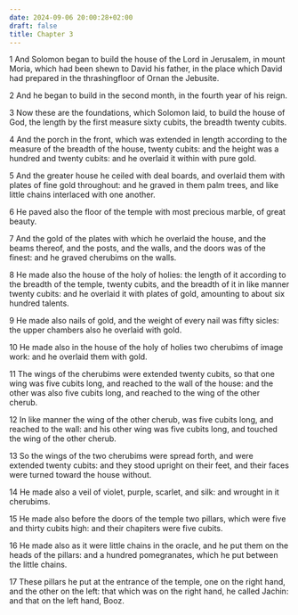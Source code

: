 ```yaml
---
date: 2024-09-06 20:00:28+02:00
draft: false
title: Chapter 3
---
```




1 And Solomon began to build the house of the Lord in Jerusalem, in mount Moria, which had been shewn to David his father, in the place which David had prepared in the thrashingfloor of Ornan the Jebusite.

2 And he began to build in the second month, in the fourth year of his reign.

3 Now these are the foundations, which Solomon laid, to build the house of God, the length by the first measure sixty cubits, the breadth twenty cubits.

4 And the porch in the front, which was extended in length according to the measure of the breadth of the house, twenty cubits: and the height was a hundred and twenty cubits: and he overlaid it within with pure gold.

5 And the greater house he ceiled with deal boards, and overlaid them with plates of fine gold throughout: and he graved in them palm trees, and like little chains interlaced with one another.

6 He paved also the floor of the temple with most precious marble, of great beauty.

7 And the gold of the plates with which he overlaid the house, and the beams thereof, and the posts, and the walls, and the doors was of the finest: and he graved cherubims on the walls.

8 He made also the house of the holy of holies: the length of it according to the breadth of the temple, twenty cubits, and the breadth of it in like manner twenty cubits: and he overlaid it with plates of gold, amounting to about six hundred talents.

9 He made also nails of gold, and the weight of every nail was fifty sicles: the upper chambers also he overlaid with gold.

10 He made also in the house of the holy of holies two cherubims of image work: and he overlaid them with gold.

11 The wings of the cherubims were extended twenty cubits, so that one wing was five cubits long, and reached to the wall of the house: and the other was also five cubits long, and reached to the wing of the other cherub.

12 In like manner the wing of the other cherub, was five cubits long, and reached to the wall: and his other wing was five cubits long, and touched the wing of the other cherub.

13 So the wings of the two cherubims were spread forth, and were extended twenty cubits: and they stood upright on their feet, and their faces were turned toward the house without.

14 He made also a veil of violet, purple, scarlet, and silk: and wrought in it cherubims.

15 He made also before the doors of the temple two pillars, which were five and thirty cubits high: and their chapiters were five cubits.

16 He made also as it were little chains in the oracle, and he put them on the heads of the pillars: and a hundred pomegranates, which he put between the little chains.

17 These pillars he put at the entrance of the temple, one on the right hand, and the other on the left: that which was on the right hand, he called Jachin: and that on the left hand, Booz.

